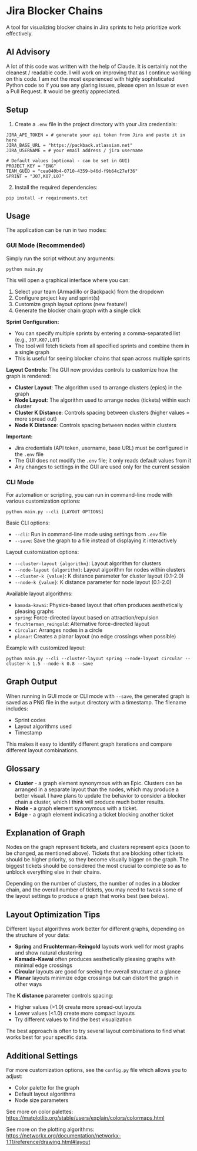 # Jira Blocker Chains

A tool for visualizing blocker chains in Jira sprints to help prioritize work effectively.

## AI Advisory

A lot of this code was written with the help of Claude. It is certainly not the cleanest / readable code. I will work on improving that as I continue working on this code. I am not the most experienced with highly sophisticated Python code so if you see any glaring issues, please open an Issue or even a Pull Request. It would be greatly appreciated.

## Setup

1. Create a `.env` file in the project directory with your Jira credentials:

```
JIRA_API_TOKEN = # generate your api token from Jira and paste it in here
JIRA_BASE_URL = "https://packback.atlassian.net"
JIRA_USERNAME = # your email address / jira username

# Default values (optional - can be set in GUI)
PROJECT_KEY = "ENG"
TEAM_GUID = "cea040b4-0710-4359-b46d-f9b64c27ef36"
SPRINT = "J07,K07,L07"
```

2. Install the required dependencies:

```
pip install -r requirements.txt
```

## Usage

The application can be run in two modes:

### GUI Mode (Recommended)

Simply run the script without any arguments:

```
python main.py
```

This will open a graphical interface where you can:

1. Select your team (Armadillo or Backpack) from the dropdown
2. Configure project key and sprint(s)
3. Customize graph layout options (new feature!)
4. Generate the blocker chain graph with a single click

**Sprint Configuration:**
- You can specify multiple sprints by entering a comma-separated list (e.g., `J07,K07,L07`)
- The tool will fetch tickets from all specified sprints and combine them in a single graph
- This is useful for seeing blocker chains that span across multiple sprints

**Layout Controls:**
The GUI now provides controls to customize how the graph is rendered:

- **Cluster Layout**: The algorithm used to arrange clusters (epics) in the graph
- **Node Layout**: The algorithm used to arrange nodes (tickets) within each cluster
- **Cluster K Distance**: Controls spacing between clusters (higher values = more spread out)
- **Node K Distance**: Controls spacing between nodes within clusters

**Important:**
- Jira credentials (API token, username, base URL) must be configured in the `.env` file
- The GUI does not modify the `.env` file; it only reads default values from it
- Any changes to settings in the GUI are used only for the current session

### CLI Mode

For automation or scripting, you can run in command-line mode with various customization options:

```
python main.py --cli [LAYOUT OPTIONS]
```

Basic CLI options:
- `--cli`: Run in command-line mode using settings from `.env` file
- `--save`: Save the graph to a file instead of displaying it interactively

Layout customization options:
- `--cluster-layout {algorithm}`: Layout algorithm for clusters
- `--node-layout {algorithm}`: Layout algorithm for nodes within clusters
- `--cluster-k {value}`: K distance parameter for cluster layout (0.1-2.0)
- `--node-k {value}`: K distance parameter for node layout (0.1-2.0)

Available layout algorithms:
- `kamada-kawai`: Physics-based layout that often produces aesthetically pleasing graphs
- `spring`: Force-directed layout based on attraction/repulsion
- `fruchterman_reingold`: Alternative force-directed layout
- `circular`: Arranges nodes in a circle
- `planar`: Creates a planar layout (no edge crossings when possible)

Example with customized layout:
```
python main.py --cli --cluster-layout spring --node-layout circular --cluster-k 1.5 --node-k 0.8 --save
```

## Graph Output

When running in GUI mode or CLI mode with `--save`, the generated graph is saved as a PNG file in the `output` directory with a timestamp. The filename includes:

- Sprint codes
- Layout algorithms used
- Timestamp

This makes it easy to identify different graph iterations and compare different layout combinations.

## Glossary

<ul>
    <li>
        <strong>Cluster</strong> - a graph element synonymous with an Epic. Clusters can be arranged in a separate layout than the nodes, which may produce a better visual. I have plans to update the behavior to consider a blocker chain a cluster, which I think will produce much better results.
    </li>
    <li><strong>Node</strong> - a graph element synonymous with a ticket.</li>
    <li><strong>Edge</strong> - a graph element indicating a ticket blocking another ticket</li>
</ul>

## Explanation of Graph

Nodes on the graph represent tickets, and clusters represent epics (soon to be changed, as mentioned above). Tickets that are blocking other tickets should be higher priority, so they become visually bigger on the graph. The biggest tickets should be considered the most crucial to complete so as to unblock everything else in their chains.

Depending on the number of clusters, the number of nodes in a blocker chain, and the overall number of tickets, you may need to tweak some of the layout settings to produce a graph that works best (see below).

## Layout Optimization Tips

Different layout algorithms work better for different graphs, depending on the structure of your data:

- **Spring** and **Fruchterman-Reingold** layouts work well for most graphs and show natural clustering
- **Kamada-Kawai** often produces aesthetically pleasing graphs with minimal edge crossings
- **Circular** layouts are good for seeing the overall structure at a glance
- **Planar** layouts minimize edge crossings but can distort the graph in other ways

The **K distance** parameter controls spacing:
- Higher values (>1.0) create more spread-out layouts
- Lower values (<1.0) create more compact layouts
- Try different values to find the best visualization

The best approach is often to try several layout combinations to find what works best for your specific data.

## Additional Settings

For more customization options, see the `config.py` file which allows you to adjust:
- Color palette for the graph
- Default layout algorithms
- Node size parameters

See more on color palettes: https://matplotlib.org/stable/users/explain/colors/colormaps.html

See more on the plotting algorithms: https://networkx.org/documentation/networkx-1.11/reference/drawing.html#layout